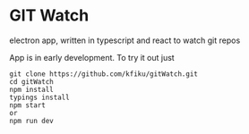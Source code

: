 # GIT Watch
electron app, written in typescript and react to watch git repos


App is in early development. To try it out just
```
git clone https://github.com/kfiku/gitWatch.git
cd gitWatch
npm install
typings install
npm start
or
npm run dev
```
